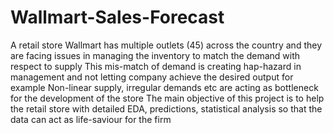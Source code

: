 # Wallmart-Sales-Forecast
A retail store Wallmart has multiple outlets (45) across the country and they are facing issues in managing the inventory to match the demand with respect to supply
This mis-match of demand is creating hap-hazard in management and not letting company achieve the desired output for example Non-linear supply, irregular demands etc are acting as bottleneck for the development of the store
The main objective of this project is to help the retail store with detailed EDA, predictions, statistical analysis so that the data can act as life-saviour for the firm
